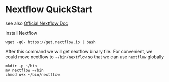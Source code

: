 # Nextflow QuickStart 

see also [Official Nextflow Doc](https://www.nextflow.io/docs/latest/)

Install Nextflow

```
wget -qO- https://get.nextflow.io | bash
```
After this command we will get nextflow binary file. For convenient, we could move nextflow to `~/bin/nextflow` so that we can use `nextflow` globally
```
mkdir -p ~/bin
mv nextflow ~/bin
chmod u+x ~/bin/nextflow
```
